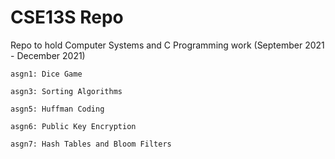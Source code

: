 # CSE13S Repo

Repo to hold Computer Systems and C Programming work (September 2021 - December 2021)

    asgn1: Dice Game

    asgn3: Sorting Algorithms

    asgn5: Huffman Coding

    asgn6: Public Key Encryption

    asgn7: Hash Tables and Bloom Filters
